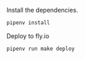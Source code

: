 Install the dependencies.

```bash
pipenv install
```

Deploy to fly.io

```bash
pipenv run make deploy
```
